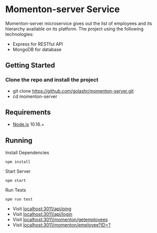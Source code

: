 # Momenton-server Service

Momenton-server microservice gives out the list of employees and its hierarchy available on its platform.
The project using the following technologies:

- Express for RESTful API
- MongoDB for database

## Getting Started

### Clone the repo and install the project

- git clone https://github.com/golashr/momenton-server.git
- cd momenton-server

## Requirements

- [Node.js](https://nodejs.org/en/) 10.16.+

## Running

Install Dependencies

`npm install`

Start Server

`npm start`

Run Tests

`npm run test`

- Visit [localhost:3011/api/ping](http://localhost:3011/api/ping)
- Visit [localhost:3011/api/login](http://localhost:3011/api/login)
- Visit [localhost:3011/momenton/getemployees](http://localhost:3011/momenton/getemployees)
- Visit [localhost:3011/momenton/employee?ID=?](http://localhost:3011/momenton/employee?ID=?)
